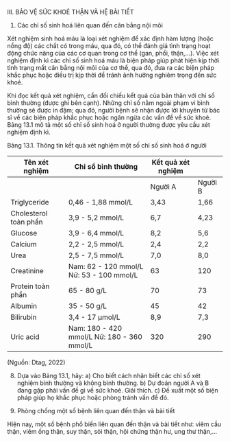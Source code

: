 III. BẢO VỆ SỨC KHOẺ THẬN VÀ HỆ BÀI TIẾT

1. Các chỉ số sinh hoá liên quan đến cân bằng nội môi

Xét nghiệm sinh hoá máu là loại xét nghiệm để xác định hàm lượng (hoặc nồng độ) các chất có trong máu, qua đó, có thể đánh giá tình trạng hoạt động chức năng của các cơ quan trong cơ thể (gan, phổi, thận,...). Việc xét nghiệm định kì các chỉ số sinh hoá máu là biện pháp giúp phát hiện kịp thời tình trạng mất cân bằng nội môi của cơ thể, qua đó, đưa ra các biện pháp khắc phục hoặc điều trị kịp thời để tránh ảnh hưởng nghiêm trọng đến sức khoẻ.

Khi đọc kết quả xét nghiệm, cần đối chiếu kết quả của bản thân với chỉ số bình thường (được ghi bên cạnh). Những chỉ số nằm ngoài phạm vi bình thường sẽ được in đậm; qua đó, người bệnh sẽ nhận được lời khuyên từ bác sĩ về các biện pháp khắc phục hoặc ngăn ngừa các vấn đề về sức khoẻ. Bảng 13.1 mô tả một số chỉ số sinh hoá ở người thường được yêu cầu xét nghiệm định kì.

Bảng 13.1. Thông tin kết quả xét nghiệm một số chỉ số sinh hoá ở người

| Tên xét nghiệm | Chỉ số bình thường | Kết quả xét nghiệm |  |
|----------------|---------------------|---------------------|------------------|
|                |                     | Người A             | Người B          |
| Triglyceride   | 0,46 - 1,88 mmol/L  | 3,43                | 1,66             |
| Cholesterol toàn phần | 3,9 - 5,2 mmol/L | 6,7              | 4,23             |
| Glucose        | 3,9 - 6,4 mmol/L    | 8,2                 | 5,6              |
| Calcium        | 2,2 - 2,5 mmol/L    | 2,4                 | 2,2              |
| Urea           | 2,5 - 7,5 mmol/L    | 7,0                 | 8,0              |
| Creatinine     | Nam: 62 - 120 mmol/L Nữ: 53 - 100 mmol/L | 63               | 120              |
| Protein toàn phần | 65 - 80 g/L      | 70                  | 73               |
| Albumin        | 35 - 50 g/L         | 45                  | 42               |
| Bilirubin      | 3,4 - 17 μmol/L     | 8,9                 | 7,3              |
| Uric acid      | Nam: 180 - 420 mmol/L Nữ: 180 - 360 mmol/L | 320            | 290              |

(Nguồn: Dtag, 2022)

8. Dựa vào Bảng 13.1, hãy:
a) Cho biết cách nhận biết các chỉ số xét nghiệm bình thường và không bình thường.
b) Dự đoán người A và B đang gặp phải vấn đề gì về sức khoẻ. Giải thích.
c) Đề xuất một số biện pháp giúp họ khắc phục hoặc phòng tránh vấn đề đó.

2. Phòng chống một số bệnh liên quan đến thận và bài tiết

Hiện nay, một số bệnh phổ biến liên quan đến thận và bài tiết như: viêm cầu thận, viêm ống thận, suy thận, sỏi thận, hội chứng thận hư, ung thư thận,...